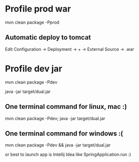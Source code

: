 # Profile prod war

mvn clean package -Pprod

## Automatic deploy to tomcat
Edit Configuration -> Deployment -> + -> External Source -> .war



# Profile dev jar

mvn clean package -Pdev

java -jar target/dual.jar

## One terminal command for linux, mac :)
mvn clean package -Pdev; java -jar target/dual.jar

## One terminal command for windows :(
mvn clean package -Pdev && java -jar target/dual.jar

or best to launch app is Intellij Idea like SpringApplication.run :)



